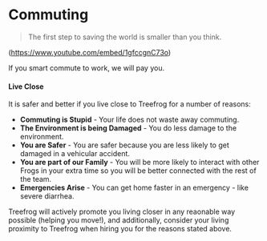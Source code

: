 # Commuting

> The first step to saving the world is smaller than you think.

(https://www.youtube.com/embed/1gfccgnC73o)

If you smart commute to work, we will pay you.



#### Live Close

It is safer and better if you live close to Treefrog for a number of reasons:

- **Commuting is Stupid** - Your life does not waste away commuting.
- **The Environment is being Damaged** - You do less damage to the environment.
- **You are Safer** - You are safer because you are less likely to get damaged in a vehicular accident.
- **You are part of our Family** - You will be more likely to interact with other Frogs in your extra time so you will be better connected with the rest of the team.
- **Emergencies Arise** - You can get home faster in an emergency - like severe diarrhea.

Treefrog will actively promote you living closer in any reaonable way possible (helping you move!), and additionally, consider your living proximity to Treefrog when hiring you for the reasons stated above.



